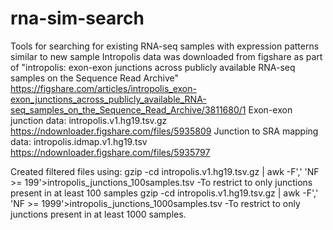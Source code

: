 # rna-sim-search
Tools for searching for existing RNA-seq samples with expression patterns similar to new sample
Intropolis data was downloaded from figshare as part of "intropolis: exon-exon junctions across publicly available RNA-seq samples on the Sequence Read Archive" https://figshare.com/articles/intropolis_exon-exon_junctions_across_publicly_available_RNA-seq_samples_on_the_Sequence_Read_Archive/3811680/1
Exon-exon junction data:
intropolis.v1.hg19.tsv.gz
https://ndownloader.figshare.com/files/5935809
Junction to SRA mapping data:
intropolis.idmap.v1.hg19.tsv
https://ndownloader.figshare.com/files/5935797

Created filtered files using: 
gzip -cd intropolis.v1.hg19.tsv.gz | awk -F',' 'NF >= 199'>intropolis_junctions_100samples.tsv
-To restrict to only junctions present in at least 100 samples
gzip -cd intropolis.v1.hg19.tsv.gz | awk -F',' 'NF >= 1999'>intropolis_junctions_1000samples.tsv
-To restrict to only junctions present in at least 1000 samples.

